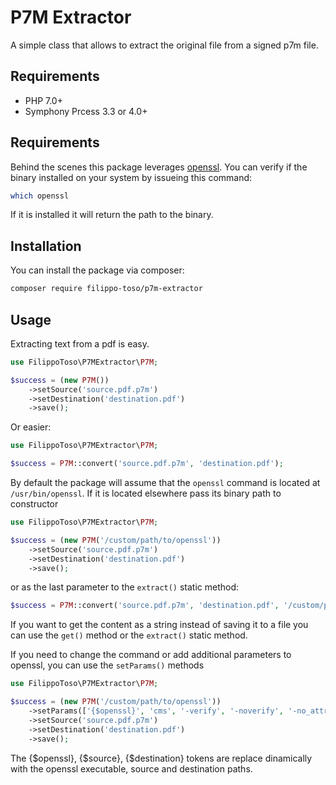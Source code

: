 # P7M Extractor

A simple class that allows to extract the original file from a signed p7m file.

## Requirements

- PHP 7.0+
- Symphony Prcess 3.3 or 4.0+

## Requirements

Behind the scenes this package leverages [openssl](https://it.wikipedia.org/wiki/OpenSSL). You can verify if the binary installed on your system by issueing this command:

```bash
which openssl
```

If it is installed it will return the path to the binary.

## Installation

You can install the package via composer:

```bash
composer require filippo-toso/p7m-extractor
```

## Usage

Extracting text from a pdf is easy.

```php
use FilippoToso\P7MExtractor\P7M;

$success = (new P7M())
    ->setSource('source.pdf.p7m')
    ->setDestination('destination.pdf')
    ->save();
```

Or easier:

```php
use FilippoToso\P7MExtractor\P7M;

$success = P7M::convert('source.pdf.p7m', 'destination.pdf');
```

By default the package will assume that the `openssl` command is located at `/usr/bin/openssl`.
If it is located elsewhere pass its binary path to constructor

```php
use FilippoToso\P7MExtractor\P7M;

$success = (new P7M('/custom/path/to/openssl'))
    ->setSource('source.pdf.p7m')
    ->setDestination('destination.pdf')
    ->save();
```

or as the last parameter to the `extract()` static method:

```php
$success = P7M::convert('source.pdf.p7m', 'destination.pdf', '/custom/path/to/openssl');
```

If you want to get the content as a string instead of saving it to a file you can use the `get()` method or the `extract()` static method.

If you need to change the command or add additional parameters to openssl, you can use the `setParams()` methods

```php
use FilippoToso\P7MExtractor\P7M;

$success = (new P7M('/custom/path/to/openssl'))
    ->setParams(['{$openssl}', 'cms', '-verify', '-noverify', '-no_attr_verify', '-binary', '-in', '{$source}', '-inform', 'DER', '-out', '{$destination}'])
    ->setSource('source.pdf.p7m')
    ->setDestination('destination.pdf')
    ->save();
```

The {$openssl}, {$source}, {$destination} tokens are replace dinamically with the openssl executable, source and destination paths.